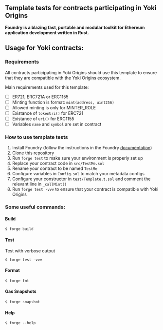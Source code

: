 ## Template tests for contracts participating in Yoki Origins

**Foundry is a blazing fast, portable and modular toolkit for Ethereum application development written in Rust.**

## Usage for Yoki contracts:
### Requirements
All contracts participating in Yoki Origins should use this template to ensure that they are compatible with the Yoki Origins ecosystem.

Main requirements used for this template:
- [ ] ER721, ERC721A or ERC1155
- [ ] Minting function is format: `mint(address, uint256)` 
- [ ] Allowed minting is only for MINTER_ROLE 
- [ ] Existance of `tokenUri()` for ERC721
- [ ] Existance of `uri()` for ERC1155
- [ ] Variables `name` and `symbol` are set in contract

### How to use template tests
1. Install Foundry (follow the instructions in the Foundry [documentation](https://book.getfoundry.sh/getting-started/installation))
2. Clone this repository
3. Run `forge test` to make sure your environment is properly set up
4. Replace your contract code in `src/TestMe.sol`
5. Rename your contract to be named `TestMe`
6. Configure variables in `Config.sol` to match your metadata configs
7. Configure your constructor in `test/Template.t.sol` and comment the relevant line in `_callMint()`
8. Run `forge test -vvv` to ensure that your contract is compatible with Yoki Origins

### Some useful commands:

#### Build

```shell
$ forge build
```

#### Test
Test with verbose output
```shell
$ forge test -vvv
```

#### Format

```shell
$ forge fmt
```

#### Gas Snapshots

```shell
$ forge snapshot
```

#### Help

```shell
$ forge --help
```
